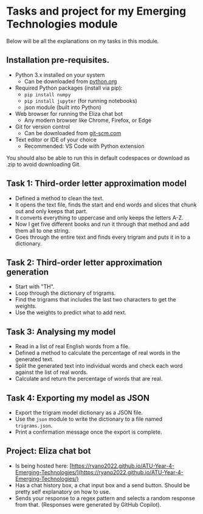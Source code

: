# Tasks and project for my Emerging Technologies module
Below will be all the explanations on my tasks in this module.

## Installation pre-requisites.
* Python 3.x installed on your system
  * Can be downloaded from [python.org](https://www.python.org/downloads/)
* Required Python packages (install via pip):
  * `pip install numpy`
  * `pip install jupyter` (for running notebooks)
  * json module (built into Python)
* Web browser for running the Eliza chat bot
  * Any modern browser like Chrome, Firefox, or Edge
* Git for version control
  * Can be downloaded from [git-scm.com](https://git-scm.com/downloads)
* Text editor or IDE of your choice
  * Recommended: VS Code with Python extension

You should also be able to run this in default codespaces or download as .zip to avoid downloading Git.

## Task 1: Third-order letter approximation model
* Defined a method to clean the text. 
* It opens the text file, finds the start and end words and slices that chunk out and only keeps that part.
* It converts everything to uppercase and only keeps the letters A-Z.
* Now I get five different books and run it through that method and add them all to one string.
* Goes through the entire text and finds every trigram and puts it in to a dictionary.

## Task 2: Third-order letter approximation generation
* Start with "TH".
* Loop through the dictionary of trigrams. 
* Find the trigrams that includes the last two characters to get the weights.
* Use the weights to predict what to add next.

## Task 3: Analysing my model
* Read in a list of real English words from a file.
* Defined a method to calculate the percentage of real words in the generated text.
* Split the generated text into individual words and check each word against the list of real words.
* Calculate and return the percentage of words that are real.

## Task 4: Exporting my model as JSON
* Export the trigram model dictionary as a JSON file.
* Use the `json` module to write the dictionary to a file named `trigrams.json`.
* Print a confirmation message once the export is complete.

## Project: Eliza chat bot
* Is being hosted here: [https://ryano2022.github.io/ATU-Year-4-Emerging-Technologies/](https://ryano2022.github.io/ATU-Year-4-Emerging-Technologies/)
* Has a chat history box, a chat input box and a send button. Should be pretty self explanatory on how to use.
* Sends your response to a regex pattern and selects a random response from that. (Responses were generated by GitHub Copilot).
